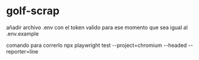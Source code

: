 # golf-scrap


añadir archivo .env con el token valido para ese momento que sea igual al .env.example

comando para correrlo
npx playwright test  --project=chromium --headed  --reporter=line
